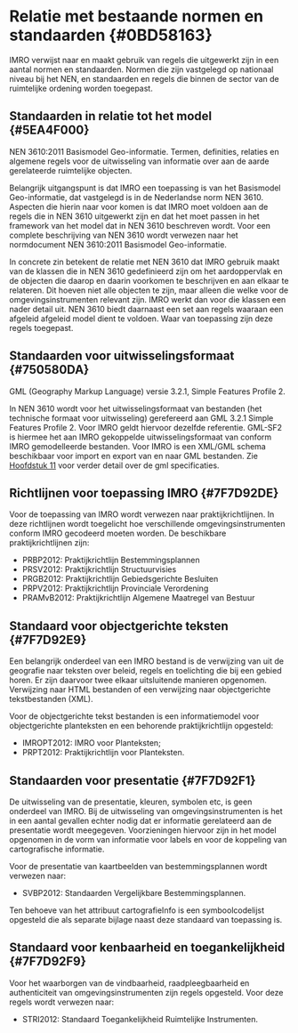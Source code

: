 # Relatie met bestaande normen en standaarden {#0BD58163}

IMRO verwijst naar en maakt gebruik van regels die uitgewerkt zijn in een aantal normen en standaarden. Normen die zijn vastgelegd op nationaal niveau bij het NEN, en standaarden en regels die binnen de sector van de ruimtelijke ordening worden toegepast.<br/>
## Standaarden in relatie tot het model {#5EA4F000}

NEN 3610:2011 Basismodel Geo-informatie. Termen, definities, relaties en algemene regels voor de uitwisseling van informatie over aan de aarde gerelateerde ruimtelijke objecten.<br/>

Belangrijk uitgangspunt is dat IMRO een toepassing is van het Basismodel Geo-informatie, dat vastgelegd is in de Nederlandse norm NEN 3610. Aspecten die hierin naar voor komen is dat IMRO moet voldoen aan de regels die in NEN 3610 uitgewerkt zijn en dat het moet passen in het framework van het model dat in NEN 3610 beschreven wordt. Voor een complete beschrijving van NEN 3610 wordt verwezen naar het normdocument NEN 3610:2011 Basismodel Geo-informatie.<br/>

In concrete zin betekent de relatie met NEN 3610 dat IMRO gebruik maakt van de klassen die in NEN 3610 gedefinieerd zijn om het aardoppervlak en de objecten die daarop en daarin voorkomen te beschrijven en aan elkaar te relateren. Dit hoeven niet alle objecten te zijn, maar alleen die welke voor de omgevingsinstrumenten relevant zijn. IMRO werkt dan voor die klassen een nader detail uit. NEN 3610 biedt daarnaast een set aan regels waaraan een afgeleid afgeleid model dient te voldoen. Waar van toepassing zijn deze regels toegepast.

## Standaarden voor uitwisselingsformaat {#750580DA}

GML (Geography Markup Language) versie 3.2.1, Simple Features Profile 2.<br/>

In NEN 3610 wordt voor het uitwisselingsformaat van bestanden (het technische formaat voor uitwisseling) gerefereerd aan GML 3.2.1 Simple Features Profile 2. Voor IMRO geldt hiervoor dezelfde referentie. GML-SF2 is hiermee het aan IMRO gekoppelde uitwisselingsformaat van conform IMRO gemodelleerde bestanden. Voor IMRO is een XML/GML schema beschikbaar voor import en export van en naar GML bestanden. Zie <a href='#7F7DAEBA'>Hoofdstuk 11</a> voor verder detail over de gml specificaties.

## Richtlijnen voor toepassing IMRO {#7F7D92DE}

Voor de toepassing van IMRO wordt verwezen naar praktijkrichtlijnen. In deze richtlijnen wordt toegelicht hoe verschillende omgevingsinstrumenten conform IMRO gecodeerd moeten worden. De beschikbare praktijkrichtlijnen zijn:<br/>
<ul><li>PRBP2012: Praktijkrichtlijn Bestemmingsplannen</li>
<li>PRSV2012: Praktijkrichtlijn Structuurvisies</li>
<li>PRGB2012: Praktijkrichtlijn Gebiedsgerichte Besluiten</li>
<li>PRPV2012: Praktijkrichtlijn Provinciale Verordening</li>
<li>PRAMvB2012: Praktijkrichtlijn Algemene Maatregel van Bestuur</li>
</ul>

## Standaard voor objectgerichte teksten {#7F7D92E9}

Een belangrijk onderdeel van een IMRO bestand is de verwijzing van uit de geografie naar teksten over beleid, regels en toelichting die bij een gebied horen. Er zijn daarvoor twee elkaar uitsluitende manieren opgenomen. Verwijzing naar HTML bestanden of een verwijzing naar objectgerichte tekstbestanden (XML).

Voor de objectgerichte tekst bestanden is een informatiemodel voor objectgerichte planteksten en een behorende praktijkrichtlijn opgesteld:<br/>
<ul><li>IMROPT2012: IMRO voor Planteksten;</li>
<li>PRPT2012: Praktijkrichtlijn voor Planteksten.</li>
</ul>

## Standaarden voor presentatie {#7F7D92F1}

De uitwisseling van de presentatie, kleuren, symbolen etc, is geen onderdeel van IMRO. Bij de uitwisseling van omgevingsinstrumenten is het in een aantal gevallen echter nodig dat er informatie gerelateerd aan de presentatie wordt meegegeven. Voorzieningen hiervoor zijn in het model opgenomen in de vorm van informatie voor labels en voor de koppeling van cartografische informatie.

Voor de presentatie van kaartbeelden van bestemmingsplannen wordt verwezen naar:
<ul><li>SVBP2012: Standaarden Vergelijkbare Bestemmingsplannen.</li>
</ul>

Ten behoeve van het attribuut cartografieInfo is een symboolcodelijst opgesteld die als separate bijlage naast deze standaard van toepassing is.

## Standaard voor kenbaarheid en toegankelijkheid {#7F7D92F9}

Voor het waarborgen van de vindbaarheid, raadpleegbaarheid en authenticiteit van omgevingsinstrumenten zijn regels opgesteld. Voor deze regels wordt verwezen naar:

<ul><li>STRI2012: Standaard Toegankelijkheid Ruimtelijke Instrumenten.</li>
</ul>

